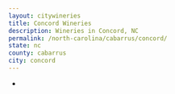 ```yaml
---
layout: citywineries
title: Concord Wineries
description: Wineries in Concord, NC
permalink: /north-carolina/cabarrus/concord/
state: nc
county: cabarrus
city: concord
---
```

-
